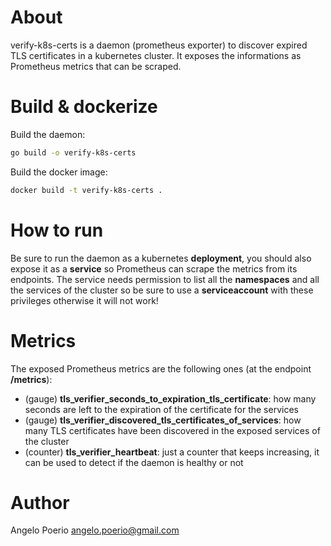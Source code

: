 

# About
verify-k8s-certs is a daemon (prometheus exporter) to discover expired TLS certificates in a kubernetes cluster. It exposes the informations
as Prometheus metrics that can be scraped.


# Build & dockerize
Build the daemon:

```bash
go build -o verify-k8s-certs
```

Build the docker image:

```bash
docker build -t verify-k8s-certs .
```


# How to run
Be sure to run the daemon as a kubernetes **deployment**, you should also expose it as a **service** so Prometheus can
scrape the metrics from its endpoints.
The service needs permission to list all the **namespaces** and all the services of the cluster
so be sure to use a **serviceaccount** with these privileges otherwise it will not work!

# Metrics
The exposed Prometheus metrics are the following ones (at the endpoint **/metrics**):
* (gauge) **tls_verifier_seconds_to_expiration_tls_certificate**: how many seconds are left to the expiration of the certificate for the services
* (gauge) **tls_verifier_discovered_tls_certificates_of_services**: how many TLS certificates have been discovered in the exposed services of the cluster
* (counter) **tls_verifier_heartbeat**: just a counter that keeps increasing, it can be used to detect if the daemon is healthy or not

# Author
Angelo Poerio <angelo.poerio@gmail.com>
